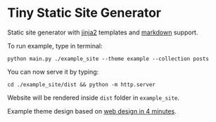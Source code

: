 Tiny Static Site Generator
=====

Static site generator with [jinja2](https://jinja.palletsprojects.com/en/2.11.x/) templates and [markdown](https://en.wikipedia.org/wiki/Markdown) support.

To run example, type in terminal:

```
python main.py ./example_site --theme example --collection posts
```

You can now serve it by typing:

```
cd ./example_site/dist && python -m http.server
```

Website will be rendered inside `dist` folder in `example_site`.

Example theme design based on [web design in 4 minutes](https://jgthms.com/web-design-in-4-minutes/).